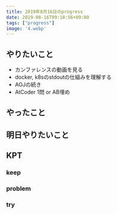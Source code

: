 ```yaml
---
title: 2019年8月16日のprogress
date: 2019-08-16T09:10:56+09:00
tags: ["progress"]
image: '4.webp'
---
```


## やりたいこと
<!-- 実現可能性を考慮して -->
- カンファレンスの動画を見る
- docker, k8sのstdoutの仕組みを理解する
- AOJの続き
- AtCoder 1問 or AB埋め

## やったこと
<!-- twitterとか埋め込みながら -->
## 明日やりたいこと
<!-- - 実現可能性を考慮せずに -->
## KPT
<!-- やりたいこととやったことの差分を埋めるために必要なこと -->
### keep
### problem
### try
